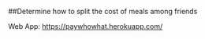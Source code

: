 ##Determine how to split the cost of meals among friends

Web App: https://paywhowhat.herokuapp.com/
